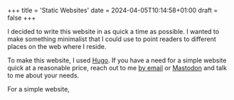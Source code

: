 +++
title = 'Static Websites'
date = 2024-04-05T10:14:58+01:00
draft = false
+++

I decided to write this website in as quick a time as possible. I wanted to make something minimalist that I could use to point readers to different places on the web where I reside.

To make this website, I used [Hugo](https://gohugo.io/). If you have a need for a simple website quick at a reasonable price, reach out to me [by email](mailto:timlah@timlah.com) or [Mastodon](https://mastodon.gamedev.place/@Timlah) and talk to me about your needs.

For a simple website, 

